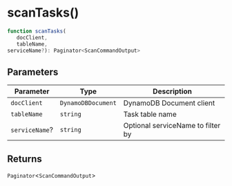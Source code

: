 # scanTasks()

```ts
function scanTasks(
   docClient, 
   tableName, 
serviceName?): Paginator<ScanCommandOutput>
```

## Parameters

| Parameter | Type | Description |
| ------ | ------ | ------ |
| `docClient` | `DynamoDBDocument` | DynamoDB Document client |
| `tableName` | `string` | Task table name |
| `serviceName`? | `string` | Optional serviceName to filter by |

## Returns

`Paginator`\<`ScanCommandOutput`\>
